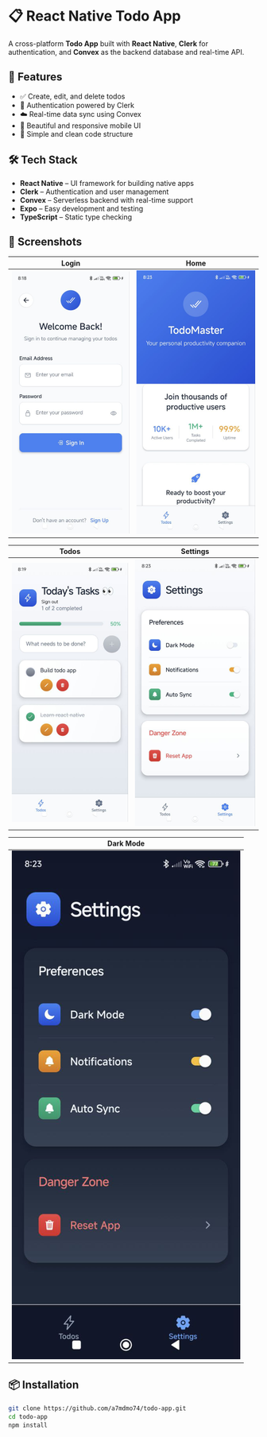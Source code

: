 # 📋 React Native Todo App

A cross-platform **Todo App** built with **React Native**, **Clerk** for authentication, and **Convex** as the backend database and real-time API.

## 🚀 Features

- ✅ Create, edit, and delete todos
- 🔐 Authentication powered by Clerk
- ☁️ Real-time data sync using Convex
- 📱 Beautiful and responsive mobile UI
- 🧠 Simple and clean code structure

## 🛠️ Tech Stack

- **React Native** – UI framework for building native apps
- **Clerk** – Authentication and user management
- **Convex** – Serverless backend with real-time support
- **Expo** – Easy development and testing
- **TypeScript** – Static type checking

## 📸 Screenshots

| Login                                    | Home                                    |
| ---------------------------------------- | --------------------------------------- |
| ![Login Screen](assets/images/login.jpg) | ![Todos Screen](assets/images/home.jpg) |

| Todos                                    | Settings                                    |
| ---------------------------------------- | ------------------------------------------- |
| ![Login Screen](assets/images/todos.jpg) | ![Todos Screen](assets/images/settings.jpg) |

| Dark Mode                               |
| --------------------------------------- |
| ![Login Screen](assets/images/dark.jpg) |

## 📦 Installation

```bash
git clone https://github.com/a7mdmo74/todo-app.git
cd todo-app
npm install
```
